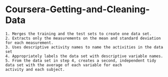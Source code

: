 # Coursera-Getting-and-Cleaning-Data
    1. Merges the training and the test sets to create one data set.     
    2. Extracts only the measurements on the mean and standard deviation for each measurement.     
    3. Uses descriptive activity names to name the activities in the data set    
    4. Appropriately labels the data set with descriptive variable names.    
    5. From the data set in step 4, creates a second, independent tidy data set with the average of each variable for each             activity and each subject.
